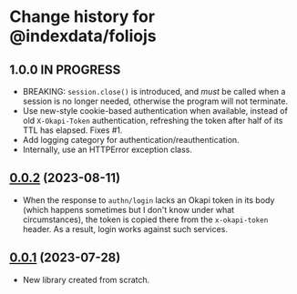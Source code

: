 # Change history for @indexdata/foliojs

## 1.0.0 IN PROGRESS

* BREAKING: `session.close()` is introduced, and _must_ be called when a session is no longer needed, otherwise the program will not terminate.
* Use new-style cookie-based authentication when available, instead of old `X-Okapi-Token` authentication, refreshing the token after half of its TTL has elapsed. Fixes #1.
* Add logging category for authentication/reauthentication.
* Internally, use an HTTPError exception class.

## [0.0.2](https://github.com/MikeTaylor/foliojs/tree/v0.0.2) (2023-08-11)

* When the response to `authn/login` lacks an Okapi token in its body (which happens sometimes but I don't know under what circumstances), the token is copied there from the `x-okapi-token` header. As a result, login works against such services.

## [0.0.1](https://github.com/MikeTaylor/foliojs/tree/v0.0.1) (2023-07-28)

* New library created from scratch.

